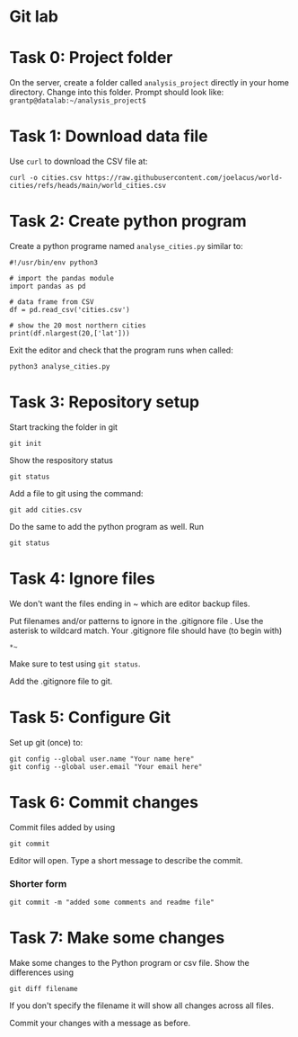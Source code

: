 # Git lab 

# Task 0: Project folder

On the server, create a folder called `analysis_project` directly in your home directory.
Change into this folder.
Prompt should look like: `grantp@datalab:~/analysis_project$`


# Task 1: Download data file

Use `curl` to download the CSV file at: 

	curl -o cities.csv https://raw.githubusercontent.com/joelacus/world-cities/refs/heads/main/world_cities.csv
	
	
# Task 2: Create python program
	
Create a python programe named `analyse_cities.py` similar to: 

	#!/usr/bin/env python3

	# import the pandas module
	import pandas as pd

	# data frame from CSV
	df = pd.read_csv('cities.csv')

	# show the 20 most northern cities
	print(df.nlargest(20,['lat']))
	
Exit the editor and check that the program runs when called: 

	python3 analyse_cities.py 
	

# Task 3: Repository setup 

Start tracking the folder in git

	git init
	
	
Show the respository status

	git status
	
	
Add a file to git using the command: 

	git add cities.csv
	
Do the same to add the python program as well.
Run

	git status 
	

# Task 4: Ignore files

We don't want the files ending in ~ which are editor backup files. 

Put filenames and/or patterns to ignore in the .gitignore file .
Use the asterisk to wildcard match.
Your .gitignore file should have (to begin with) 

	*~

Make sure to test using `git status`.

Add the .gitignore file to git. 


# Task 5: Configure Git

Set up git (once) to:

	git config --global user.name "Your name here"
	git config --global user.email "Your email here"


# Task 6: Commit changes

Commit files added by using

	git commit
	
Editor will open.
Type a short message to describe the commit.


### Shorter form

	git commit -m "added some comments and readme file"
	

# Task 7: Make some changes

Make some changes to the Python program or csv file. 
Show the differences using

	git diff filename
	
If you don't specify the filename it will show all changes across all files. 

Commit your changes with a message as before. 


